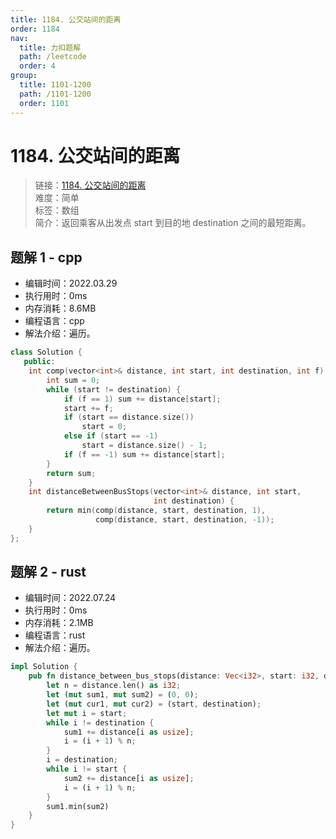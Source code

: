 ```yaml
---
title: 1184. 公交站间的距离
order: 1184
nav:
  title: 力扣题解
  path: /leetcode
  order: 4
group:
  title: 1101-1200
  path: /1101-1200
  order: 1101
---
```


# 1184. 公交站间的距离

> 链接：[1184. 公交站间的距离](https://leetcode-cn.com/problems/distance-between-bus-stops/)  
> 难度：简单  
> 标签：数组  
> 简介：返回乘客从出发点 start 到目的地 destination 之间的最短距离。

## 题解 1 - cpp

- 编辑时间：2022.03.29
- 执行用时：0ms
- 内存消耗：8.6MB
- 编程语言：cpp
- 解法介绍：遍历。

```cpp
class Solution {
   public:
    int comp(vector<int>& distance, int start, int destination, int f) {
        int sum = 0;
        while (start != destination) {
            if (f == 1) sum += distance[start];
            start += f;
            if (start == distance.size())
                start = 0;
            else if (start == -1)
                start = distance.size() - 1;
            if (f == -1) sum += distance[start];
        }
        return sum;
    }
    int distanceBetweenBusStops(vector<int>& distance, int start,
                                int destination) {
        return min(comp(distance, start, destination, 1),
                   comp(distance, start, destination, -1));
    }
};
```

## 题解 2 - rust

- 编辑时间：2022.07.24
- 执行用时：0ms
- 内存消耗：2.1MB
- 编程语言：rust
- 解法介绍：遍历。

```rust
impl Solution {
    pub fn distance_between_bus_stops(distance: Vec<i32>, start: i32, destination: i32) -> i32 {
        let n = distance.len() as i32;
        let (mut sum1, mut sum2) = (0, 0);
        let (mut cur1, mut cur2) = (start, destination);
        let mut i = start;
        while i != destination {
            sum1 += distance[i as usize];
            i = (i + 1) % n;
        }
        i = destination;
        while i != start {
            sum2 += distance[i as usize];
            i = (i + 1) % n;
        }
        sum1.min(sum2)
    }
}
```
